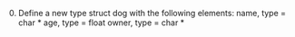 0. Define a new type struct dog with the following elements:
name, type = char *
age, type = float
owner, type = char *
